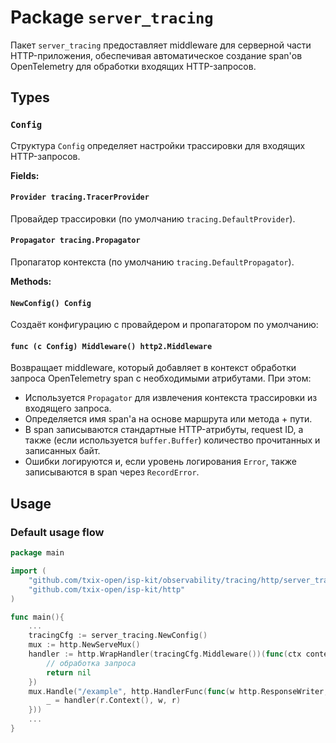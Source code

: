 # Package `server_tracing`

Пакет `server_tracing` предоставляет middleware для серверной части HTTP-приложения, обеспечивая автоматическое создание span'ов OpenTelemetry для обработки входящих HTTP-запросов.

## Types

### `Config`

Структура `Config` определяет настройки трассировки для входящих HTTP-запросов.

**Fields:**

#### `Provider tracing.TracerProvider`

Провайдер трассировки (по умолчанию `tracing.DefaultProvider`).

#### `Propagator tracing.Propagator`

Пропагатор контекста (по умолчанию `tracing.DefaultPropagator`).

**Methods:**

#### `NewConfig() Config`

Создаёт конфигурацию с провайдером и пропагатором по умолчанию:

#### `func (c Config) Middleware() http2.Middleware`

Возвращает middleware, который добавляет в контекст обработки запроса OpenTelemetry span с необходимыми атрибутами. При этом:

- Используется `Propagator` для извлечения контекста трассировки из входящего запроса.
- Определяется имя span'а на основе маршрута или метода + пути.
- В span записываются стандартные HTTP-атрибуты, request ID, а также (если используется `buffer.Buffer`) количество прочитанных и записанных байт.
- Ошибки логируются и, если уровень логирования `Error`, также записываются в span через `RecordError`.

## Usage

### Default usage flow

```go
package main

import (
	"github.com/txix-open/isp-kit/observability/tracing/http/server_tracing"
	"github.com/txix-open/isp-kit/http"
)

func main(){
    ...
    tracingCfg := server_tracing.NewConfig()
    mux := http.NewServeMux()
    handler := http.WrapHandler(tracingCfg.Middleware())(func(ctx context.Context, w http.ResponseWriter, r *http.Request) error {
        // обработка запроса
        return nil
    })
    mux.Handle("/example", http.HandlerFunc(func(w http.ResponseWriter, r *http.Request) {
        _ = handler(r.Context(), w, r)
    }))
    ...
}
```
